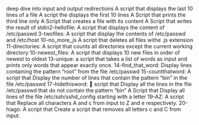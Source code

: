 deep dive into input and output redirections
A script that displays the last 10 lines of a file
A script the displays the first 10 lines
A Script that prints the third line only
A Script that creates a file with its content
A Script that writes the result of stdin2-hellofile: A script that displays the content of /etc/passwd
3-twofiles: A script that display the contents of /etc/passwd and /etc/host
10-no_more_js
A script that deletes all files withe .js extension
11-directories: A script that counts all directories except the current working directory
10-newest_files: A script that displays 10 new files in order of newest to oldest
13-unique: a script that takes a list of words as input and prints only words that appear exactly once.
14-find_that_word: Display lines containing the pattern “root” from the file /etc/passwd
15-countthatword: A script that Display the number of lines that contain the pattern “bin” in the file /etc/passwd
17-hidethisword:  script that Display all the lines in the file /etc/passwd that do not contain the pattern “bin”
A Script that Display all lines of the file /etc/ssh/sshd_config starting with a letter
19-AZ: A script that Replace all characters A and c from input to Z and e respectively.
20-hiago: A script that Create a script that removes all letters c and C from input.
